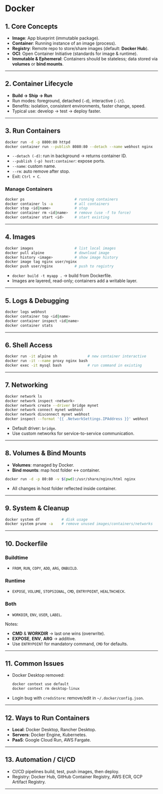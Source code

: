 # Docker

## 1. Core Concepts

- **Image**: App blueprint (immutable package).
- **Container**: Running instance of an image (process).
- **Registry**: Remote repo to store/share images (default: **Docker Hub**).
- **OCI**: Open Container Initiative (standards for image & runtime).
- **Immutable & Ephemeral**: Containers should be stateless; data stored via **volumes** or **bind mounts**.

---

## 2. Container Lifecycle

- **Build → Ship → Run**
- Run modes: foreground, detached (`-d`), interactive (`-it`).
- Benefits: isolation, consistent environments, faster change, speed.
- Typical use: develop → test → deploy faster.

---

## 3. Run Containers

```bash
docker run -d -p 8800:80 httpd
docker container run --publish 8080:80 --detach --name webhost nginx
```

- `--detach (-d)`: run in background → returns container ID.
- `--publish (-p) host:container`: expose ports.
- `--name`: custom name.
- `--rm`: auto remove after stop.
- Exit: `Ctrl + C`.

### Manage Containers

```bash
docker ps                       # running containers
docker container ls -a          # all containers
docker stop <id|name>           # stop
docker container rm <id|name>   # remove (use -f to force)
docker container start <id>     # start existing
```

---

## 4. Images

```bash
docker images                   # list local images
docker pull alpine              # download image
docker history <image>          # show image history
docker image tag nginx user/nginx
docker push user/nginx          # push to registry
```

- `docker build -t myapp .` → build from Dockerfile.
- Images are layered, read-only; containers add a writable layer.

---

## 5. Logs & Debugging

```bash
docker logs webhost
docker container top <id|name>
docker container inspect <id|name>
docker container stats
```

---

## 6. Shell Access

```bash
docker run -it alpine sh              # new container interactive
docker run -it --name proxy nginx bash
docker exec -it mysql bash            # run command in existing
```

---

## 7. Networking

```bash
docker network ls
docker network inspect <network>
docker network create --driver bridge mynet
docker network connect mynet webhost
docker network disconnect mynet webhost
docker inspect --format '{{ .NetworkSettings.IPAddress }}' webhost
```

- Default driver: `bridge`.
- Use custom networks for service-to-service communication.

---

## 8. Volumes & Bind Mounts

- **Volumes**: managed by Docker.
- **Bind mounts**: map host folder ↔ container.

```bash
docker run -d -p 80:80 -v $(pwd):/usr/share/nginx/html nginx
```

- All changes in host folder reflected inside container.

---

## 9. System & Cleanup

```bash
docker system df          # disk usage
docker system prune -a    # remove unused images/containers/networks
```

---

## 10. Dockerfile

### Buildtime

- `FROM`, `RUN`, `COPY`, `ADD`, `ARG`, `ONBUILD`.

### Runtime

- `EXPOSE`, `VOLUME`, `STOPSIGNAL`, `CMD`, `ENTRYPOINT`, `HEALTHCHECK`.

### Both

- `WORKDIR`, `ENV`, `USER`, `LABEL`.

Notes:

- **CMD** & **WORKDIR** → last one wins (overwrite).
- **EXPOSE**, **ENV**, **ARG** → additive.
- Use `ENTRYPOINT` for mandatory command, `CMD` for defaults.

---

## 11. Common Issues

- Docker Desktop removed:

  ```bash
  docker context use default
  docker context rm desktop-linux
  ```

- Login bug with `credsStore`: remove/edit in `~/.docker/config.json`.

---

## 12. Ways to Run Containers

- **Local**: Docker Desktop, Rancher Desktop.
- **Servers**: Docker Engine, Kubernetes.
- **PaaS**: Google Cloud Run, AWS Fargate.

---

## 13. Automation / CI/CD

- CI/CD pipelines build, test, push images, then deploy.
- Registry: Docker Hub, GitHub Container Registry, AWS ECR, GCP Artifact Registry.

---
